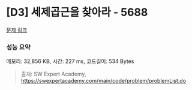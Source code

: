 # [D3] 세제곱근을 찾아라 - 5688 

[문제 링크](https://swexpertacademy.com/main/code/problem/problemDetail.do?contestProbId=AWXVyCaKugQDFAUo) 

### 성능 요약

메모리: 32,856 KB, 시간: 227 ms, 코드길이: 534 Bytes



> 출처: SW Expert Academy, https://swexpertacademy.com/main/code/problem/problemList.do
